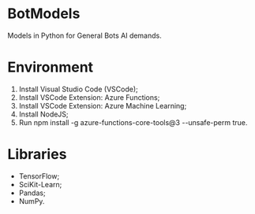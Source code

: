 # BotModels

Models in Python for General Bots AI demands.

# Environment

  1. Install Visual Studio Code (VSCode);
  2. Install VSCode Extension: Azure Functions;
  3. Install VSCode Extension: Azure Machine Learning;
  4. Install NodeJS;
  5. Run npm install -g azure-functions-core-tools@3 --unsafe-perm true.

# Libraries

- TensorFlow;
- SciKit-Learn;
- Pandas;
- NumPy.